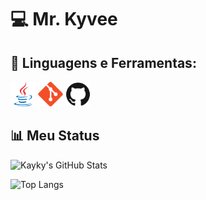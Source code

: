 # 💻 Mr. Kyvee  

## 🚀 Linguagens e Ferramentas:  
<p>
  <img src="https://raw.githubusercontent.com/devicons/devicon/master/icons/java/java-original.svg" alt="Java" width="40" height="40"/>
  <img src="https://raw.githubusercontent.com/devicons/devicon/master/icons/git/git-original.svg" alt="Git" width="40" height="40"/>
  <img src="https://raw.githubusercontent.com/devicons/devicon/master/icons/github/github-original.svg" alt="GitHub" width="40" height="40"/>
</p>


## 📊 Meu Status  
![Kayky's GitHub Stats](https://github-readme-stats.vercel.app/api?username=SeuUsername&show_icons=true&theme=radical)

![Top Langs](https://github-readme-stats.vercel.app/api/top-langs/?username=SeuUsername&layout=compact&theme=radical)  
